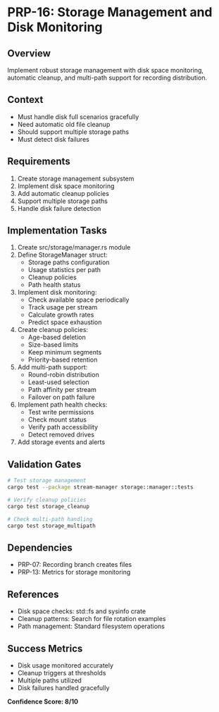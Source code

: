 # PRP-16: Storage Management and Disk Monitoring

## Overview
Implement robust storage management with disk space monitoring, automatic cleanup, and multi-path support for recording distribution.

## Context
- Must handle disk full scenarios gracefully
- Need automatic old file cleanup
- Should support multiple storage paths
- Must detect disk failures

## Requirements
1. Create storage management subsystem
2. Implement disk space monitoring
3. Add automatic cleanup policies
4. Support multiple storage paths
5. Handle disk failure detection

## Implementation Tasks
1. Create src/storage/manager.rs module
2. Define StorageManager struct:
   - Storage paths configuration
   - Usage statistics per path
   - Cleanup policies
   - Path health status
3. Implement disk monitoring:
   - Check available space periodically
   - Track usage per stream
   - Calculate growth rates
   - Predict space exhaustion
4. Create cleanup policies:
   - Age-based deletion
   - Size-based limits
   - Keep minimum segments
   - Priority-based retention
5. Add multi-path support:
   - Round-robin distribution
   - Least-used selection
   - Path affinity per stream
   - Failover on path failure
6. Implement path health checks:
   - Test write permissions
   - Check mount status
   - Verify path accessibility
   - Detect removed drives
7. Add storage events and alerts

## Validation Gates
```bash
# Test storage management
cargo test --package stream-manager storage::manager::tests

# Verify cleanup policies
cargo test storage_cleanup

# Check multi-path handling
cargo test storage_multipath
```

## Dependencies
- PRP-07: Recording branch creates files
- PRP-13: Metrics for storage monitoring

## References
- Disk space checks: std::fs and sysinfo crate
- Cleanup patterns: Search for file rotation examples
- Path management: Standard filesystem operations

## Success Metrics
- Disk usage monitored accurately
- Cleanup triggers at thresholds
- Multiple paths utilized
- Disk failures handled gracefully

**Confidence Score: 8/10**
